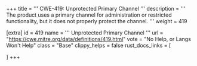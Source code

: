 +++
title = '''
CWE-419: Unprotected Primary Channel
'''
description	= '''
The product uses a primary channel for administration or restricted functionality, but it does not properly protect the channel.
'''
weight = 419

[extra]
id = 419
name = '''
Unprotected Primary Channel
'''
url = "https://cwe.mitre.org/data/definitions/419.html"
vote = "No Help, or Langs Won't Help"
class = "Base"
clippy_helps = false
rust_docs_links = [
	
]
+++
